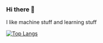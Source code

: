 ### Hi there 👋

I like machine stuff and learning stuff

[![Top Langs](https://github-readme-stats.vercel.app/api/top-langs/?username=williamcorsel&layout=compact)](https://github.com/williamcorsel/williamcorsel)


<!--
**williamcorsel/williamcorsel** is a ✨ _special_ ✨ repository because its `README.md` (this file) appears on your GitHub profile.

Here are some ideas to get you started:

- 🔭 I’m currently working on ...
- 🌱 I’m currently learning ...
- 👯 I’m looking to collaborate on ...
- 🤔 I’m looking for help with ...
- 💬 Ask me about ...
- 📫 How to reach me: ...
- 😄 Pronouns: ...
- ⚡ Fun fact: ...
-->
